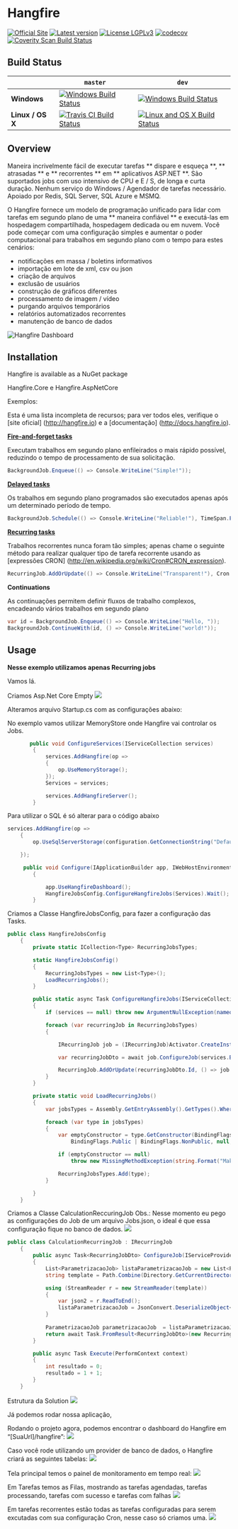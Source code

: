 Hangfire 
=========

[![Official Site](https://img.shields.io/badge/site-hangfire.io-blue.svg)](http://hangfire.io) [![Latest version](https://img.shields.io/nuget/v/Hangfire.svg)](https://www.nuget.org/packages?q=hangfire) [![License LGPLv3](https://img.shields.io/badge/license-LGPLv3-green.svg)](http://www.gnu.org/licenses/lgpl-3.0.html) [![codecov](https://codecov.io/gh/HangfireIO/Hangfire/branch/master/graph/badge.svg)](https://codecov.io/gh/HangfireIO/Hangfire) [![Coverity Scan Build Status](https://scan.coverity.com/projects/4423/badge.svg)](https://scan.coverity.com/projects/hangfireio-hangfire)

## Build Status

&nbsp; | `master` | `dev`
--- | --- | --- 
**Windows** | [![Windows Build Status](https://ci.appveyor.com/api/projects/status/70m632jkycqpnsp9/branch/master?svg=true)](https://ci.appveyor.com/project/odinserj/hangfire-525)  | [![Windows Build Status](https://ci.appveyor.com/api/projects/status/70m632jkycqpnsp9/branch/dev?svg=true)](https://ci.appveyor.com/project/odinserj/hangfire-525) 
**Linux / OS X** | [![Travis CI Build Status](https://travis-ci.org/HangfireIO/Hangfire.svg?branch=master)](https://travis-ci.org/HangfireIO/Hangfire) | [![Linux and OS X Build Status](https://travis-ci.org/HangfireIO/Hangfire.svg?branch=dev)](https://travis-ci.org/HangfireIO/Hangfire)

## Overview

Maneira incrivelmente fácil de executar tarefas ** dispare e esqueça **, ** atrasadas ** e ** recorrentes ** em ** aplicativos ASP.NET **. São suportados jobs com uso intensivo de CPU e E / S, de longa e curta duração. Nenhum serviço do Windows / Agendador de tarefas necessário. Apoiado por Redis, SQL Server, SQL Azure e MSMQ.

O Hangfire fornece um modelo de programação unificado para lidar com tarefas em segundo plano de uma ** maneira confiável ** e executá-las em hospedagem compartilhada, hospedagem dedicada ou em nuvem. Você pode começar com uma configuração simples e aumentar o poder computacional para trabalhos em segundo plano com o tempo para estes cenários:

- notificações em massa / boletins informativos
- importação em lote de xml, csv ou json
- criação de arquivos
- exclusão de usuários
- construção de gráficos diferentes
- processamento de imagem / vídeo
- purgando arquivos temporários
- relatórios automatizados recorrentes
- manutenção de banco de dados


![Hangfire Dashboard](http://hangfire.io/img/ui/dashboard-sm.png)

Installation
-------------

Hangfire is available as a NuGet package

Hangfire.Core e Hangfire.AspNetCore


Exemplos:

Esta é uma lista incompleta de recursos; para ver todos eles, verifique o [site oficial] (http://hangfire.io) e a [documentação] (http://docs.hangfire.io).

[**Fire-and-forget tasks**](http://docs.hangfire.io/en/latest/background-methods/calling-methods-in-background.html)

Executam trabalhos em segundo plano enfileirados o mais rápido possível, reduzindo o tempo de processamento de sua solicitação.

```csharp
BackgroundJob.Enqueue(() => Console.WriteLine("Simple!"));
```

[**Delayed tasks**](http://docs.hangfire.io/en/latest/background-methods/calling-methods-with-delay.html)

Os trabalhos em segundo plano programados são executados apenas após um determinado período de tempo.

```csharp
BackgroundJob.Schedule(() => Console.WriteLine("Reliable!"), TimeSpan.FromDays(7));
```

[**Recurring tasks**](http://docs.hangfire.io/en/latest/background-methods/performing-recurrent-tasks.html)

Trabalhos recorrentes nunca foram tão simples; apenas chame o seguinte método para realizar qualquer tipo de tarefa recorrente usando as [expressões CRON] (http://en.wikipedia.org/wiki/Cron#CRON_expression).

```csharp
RecurringJob.AddOrUpdate(() => Console.WriteLine("Transparent!"), Cron.Daily);
```

**Continuations**


As continuações permitem definir fluxos de trabalho complexos, encadeando vários trabalhos em segundo plano

```csharp
var id = BackgroundJob.Enqueue(() => Console.WriteLine("Hello, "));
BackgroundJob.ContinueWith(id, () => Console.WriteLine("world!"));
```


Usage
------

**Nesse exemplo utilizamos apenas Recurring jobs**

Vamos lá.

Criamos Asp.Net Core Empty
![](CriacaoAspNetCore.jpg)

Alteramos arquivo Startup.cs com as configurações abaixo:

No exemplo vamos utilizar MemoryStore onde Hangfire vai controlar os Jobs.

```csharp
       public void ConfigureServices(IServiceCollection services)
        {   
            services.AddHangfire(op =>
            {
                op.UseMemoryStorage();
            });
            Services = services;

            services.AddHangfireServer();
        }
```
Para utilizar o SQL é só alterar para o código abaixo

```csharp
services.AddHangfire(op =>
    { 
        op.UseSqlServerStorage(configuration.GetConnectionString("DefaultConnection"));

    });
```

```csharp
     public void Configure(IApplicationBuilder app, IWebHostEnvironment env)
        {

            app.UseHangfireDashboard();
            HangfireJobsConfig.ConfigureHangfireJobs(Services).Wait();       
        }
```
Criamos a Classe HangfireJobsConfig, para fazer a configuração das Tasks.

```csharp
public class HangfireJobsConfig
    {
        private static ICollection<Type> RecurringJobsTypes;

        static HangfireJobsConfig()
        {
            RecurringJobsTypes = new List<Type>();
            LoadRecurringJobs();
        }

        public static async Task ConfigureHangfireJobs(IServiceCollection services)
        {
            if (services == null) throw new ArgumentNullException(nameof(services));

            foreach (var recurringJob in RecurringJobsTypes)
            {

                IRecurringJob job = (IRecurringJob)Activator.CreateInstance(recurringJob, true);

                var recurringJobDto = await job.ConfigureJob(services.BuildServiceProvider());

                RecurringJob.AddOrUpdate(recurringJobDto.Id, () => job.Execute(null), recurringJobDto.Cron, TimeZoneInfo.FindSystemTimeZoneById(recurringJobDto.TimeZoneId), recurringJobDto.Queue);
            }
        }

        private static void LoadRecurringJobs()
        {
            var jobsTypes = Assembly.GetEntryAssembly().GetTypes().Where(t => !t.IsAbstract && typeof(IRecurringJob).IsAssignableFrom(t));

            foreach (var type in jobsTypes)
            {
                var emptyConstructor = type.GetConstructor(BindingFlags.Instance |
                    BindingFlags.Public | BindingFlags.NonPublic, null, Type.EmptyTypes, null);

                if (emptyConstructor == null)
                    throw new MissingMethodException(string.Format("Make sure [{0}] has a parameterless constructor", type.Name));

                RecurringJobsTypes.Add(type);
            }

        }
    }

```
Criamos a Classe CalculationReccuringJob
Obs.: Nesse momento eu pego as configurações do Job de um arquivo Jobs.json, o ideal é que essa configuração fique no banco de dados.
![](Json.jpg)


```csharp
public class CalculationRecurringJob : IRecurringJob
    {
        public async Task<RecurringJobDto> ConfigureJob(IServiceProvider serviceProvider)
        {
            List<ParametrizacaoJob> listaParametrizacaoJob = new List<ParametrizacaoJob>();
            string template = Path.Combine(Directory.GetCurrentDirectory(), "Tasks") + "\\Jobs.json";            

            using (StreamReader r = new StreamReader(template))
            {
                var json2 = r.ReadToEnd();
                listaParametrizacaoJob = JsonConvert.DeserializeObject<List<ParametrizacaoJob>>(json2);                
            }
            
            ParametrizacaoJob parametrizacaoJob  = listaParametrizacaoJob.FirstOrDefault(x => x.Name == "Calculation");
            return await Task.FromResult<RecurringJobDto>(new RecurringJobDto { Id = parametrizacaoJob.Name, Cron = parametrizacaoJob.Cron, TimeZoneId = parametrizacaoJob.TimeZone, Queue = parametrizacaoJob.Fila });
        }

        public async Task Execute(PerformContext context)
        {
            int resultado = 0;
            resultado = 1 + 1;
        }
    }

```
Estrutura da Solution
![](Estrutura.jpg)

Já podemos rodar nossa aplicação, 

Rodando o projeto agora, podemos encontrar o dashboard do Hangfire em “[SuaUrl]/hangfire”:
![](Painel.jpg)

Caso você rode utilizando um provider de banco de dados, o Hangfire criará as seguintes tabelas:
![](Tabelas.jpg)

Tela principal temos o painel de monitoramento em tempo real:
![](Painel.jpg)

Em Tarefas temos as Filas, mostrando as tarefas agendadas, tarefas processando, tarefas com sucesso e tarefas com falhas
![](Fila.jpg)

Em tarefas recorrentes estão todas as tarefas configuradas para serem excutadas com sua configuração Cron, nesse caso só criamos uma.
![](TarefasRecorrentes.jpg)
